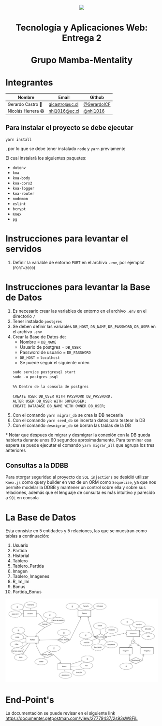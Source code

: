 <p align="center">
  <img src="https://upload.wikimedia.org/wikipedia/commons/thumb/8/84/Escudo_de_la_Pontificia_Universidad_Cat%C3%B3lica_de_Chile.svg/1200px-Escudo_de_la_Pontificia_Universidad_Cat%C3%B3lica_de_Chile.svg.png" width="120px">
    <h1 align="center">Tecnología y Aplicaciones Web: Entrega 2</h1>
    <h1 align="center">Grupo Mamba-Mentality</h1>
</p>

# Integrantes

| Nombre                     | Email                  | Github                                                   |
| -------------------------- | ---------------------- | -------------------------------------------------------- |
| Gerardo Castro :red_car:  | gicastro@uc.cl  | [@GerardoICF](https://github.com/GerardoICF)               |
| Nicolás Herrera :smile: | nhi1016@uc.cl   | [@nhi1016 ](https://github.com/nhi1016)        |

## Para instalar el proyecto se debe ejecutar
```console
yarn install
```
, por lo que se debe tener instalado `node` y ``yarn`` previamente

El cual instalará los siguientes paquetes:
+ `dotenv`
+ `koa`
+ `koa-body`
+ `koa-cors2`
+ `koa-logger`
+ `koa-router`
+ `nodemon`
+ `eslint`
+ `bcrypt`
+ `Knex`
+ `pg`

# Instrucciones para levantar el servidos
1. Definir la variable de entorno `PORT` en el archivo `.env`, por ejemplot (`PORT=3000`)

# Instrucciones para levantar la Base de Datos
1. Es necesario crear las variables de entorno en el archivo `.env` en el directorio `/`
2. Tener instalado `postgres`
2. Se deben definir las variables `DB_HOST`, `DB_NAME`, `DB_PASSWORD`, `DB_USER` en el archivo `.env`
3. Crear la Base de Datos de:
    + Nombre = ``DB_NAME``
    + Usuario de postgres = ``DB_USER``
    + Password de usuario = `DB_PASSWORD`
    + `DB_HOST` = `localhost`
    + Se puede seguir el siguiente orden
    ```console
    sudo service postgresql start
    sudo -u postgres psql

    %% Dentro de la consola de postgres

    CREATE USER DB_USER WITH PASSWORD DB_PASSWORD;
    ALTER USER DB_USER WITH SUPERUSER;
    CREATE DATABASE DB_NAME WITH OWNER DB_USER;
    ```
4. Con el comando ``yarn migrar_db`` se crea la DB necearia
5. Con el comando ``yarn seed_db`` se incertan datos para testear la DB
6. Con el comando ``desmigrar_db`` se borran las tablas de la DB

\* Notar que despues de migrar y desmigrar la conexión con la DB queda habierta durante unos 60 segundos aproximadamente. Para terminar esa espera se puede ejecutar el comando `yarn migrar_all` que agrupa los tres anteriores

## Consultas a la DDBB
Para otorgar seguridad al proyecto de `SQL injections` se desidió utilizar `Knex.js` como query builder en vez de un ORM como `Sequelize`, ya que nos permite modelar la DDBB y mantener un control sobre ella y sobre sus relaciones, además que el lenguaje de consulta es más intuitivo y parecido a ``SQL`` en consola

# La Base de Datos
Esta consiste en 5 entidades y 5 relaciones, las que se muestran como tablas a continuación:
1. Usuario
2. Partida
3. Historial
4. Tablero
5. Tablero_Partida
6. Imagen
7. Tablero_Imagenes
8. R_Im_Im
9. Bonus
10. Partida_Bonus

![](Modelos/db.png)

# End-Point's
La documentación se puede revisar en el siguiente link
https://documenter.getpostman.com/view/27779437/2s93sW8FjL
